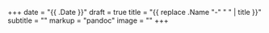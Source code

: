 +++
date = "{{ .Date }}"
draft = true
title = "{{ replace .Name "-" " " | title }}"
subtitle = ""
markup = "pandoc"
image = ""
+++

